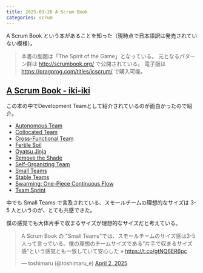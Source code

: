 ```yaml
---
title: 2025-03-28 A Scrum Book
categories: scrum
---
```


A Scrum Book という本があることを知った（現時点で日本語訳は発売されていない模様）。

> 本書の副題は「The Spirit of the Game」となっている。
> 元となるパターン群は <http://scrumbook.org/> で公開されている。
> 電子版は <https://pragprog.com/titles/jcscrum/> で購入可能。

## [A Scrum Book - iki-iki](https://scrapbox.io/iki-iki/A_Scrum_Book)

この本の中でDevelopment Teamとして紹介されているのが面白かったので紹介。

- [Autonomous Team](https://scrumbook.org/product-organization-pattern-language/development-team/autonomous-team.html)
- [Collocated Team](https://scrumbook.org/product-organization-pattern-language/development-team/collocated-team.html)
- [Cross-Functional Team](https://scrumbook.org/product-organization-pattern-language/development-team/cross-functional-team.html)
- [Fertile Soil](https://scrumbook.org/product-organization-pattern-language/development-team/fertile-soil.html)
- [Oyatsu Jinja](https://scrumbook.org/product-organization-pattern-language/development-team/oyatsu-jinja.html)
- [Remove the Shade](https://scrumbook.org/product-organization-pattern-language/development-team/remove-the-shade.html)
- [Self-Organizing Team](https://scrumbook.org/product-organization-pattern-language/development-team/self-organizing-team.html)
- [Small Teams](https://scrumbook.org/product-organization-pattern-language/development-team/small-teams.html)
- [Stable Teams](https://scrumbook.org/product-organization-pattern-language/development-team/stable-teams.html)
- [Swarming: One-Piece Continuous Flow](https://scrumbook.org/product-organization-pattern-language/development-team/swarming--one-piece-continuous-flow.html)
- [Team Sprint](https://scrumbook.org/product-organization-pattern-language/development-team/team-sprint.html)

中でも Small Teams で言及されている、スモールチームの理想的なサイズは 3-5 人というのが、とても共感できた。

僕の感覚でも大体片手で収まるサイズが理想的なサイズだと考えている。

<blockquote class="twitter-tweet" data-media-max-width="560"><p lang="ja" dir="ltr">A Scrum Book の &quot;Small Teams&quot;では、スモールチームのサイズ感は3-5人って言っている。僕の理想のチームサイズである&quot;片手で収まるサイズ感&quot;という感覚とも一致していて安心した » <a href="https://t.co/gtNQ6ER6pc">https://t.co/gtNQ6ER6pc</a></p>&mdash; toshimaru (@toshimaru_e) <a href="https://twitter.com/toshimaru_e/status/1907233790726135938?ref_src=twsrc%5Etfw">April 2, 2025</a></blockquote> <script async src="https://platform.twitter.com/widgets.js" charset="utf-8"></script>
